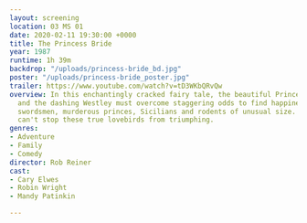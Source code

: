 ```yaml
---
layout: screening
location: 03 MS 01
date: 2020-02-11 19:30:00 +0000
title: The Princess Bride
year: 1987
runtime: 1h 39m
backdrop: "/uploads/princess-bride_bd.jpg"
poster: "/uploads/princess-bride_poster.jpg"
trailer: https://www.youtube.com/watch?v=tD3WKbQRvQw
overview: In this enchantingly cracked fairy tale, the beautiful Princess Buttercup
  and the dashing Westley must overcome staggering odds to find happiness amid six-fingered
  swordsmen, murderous princes, Sicilians and rodents of unusual size. But even death
  can't stop these true lovebirds from triumphing.
genres:
- Adventure
- Family
- Comedy
director: Rob Reiner
cast:
- Cary Elwes
- Robin Wright
- Mandy Patinkin

---
```

